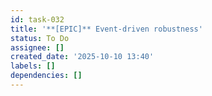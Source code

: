 ```yaml
---
id: task-032
title: '**[EPIC]** Event-driven robustness'
status: To Do
assignee: []
created_date: '2025-10-10 13:40'
labels: []
dependencies: []
---
```



